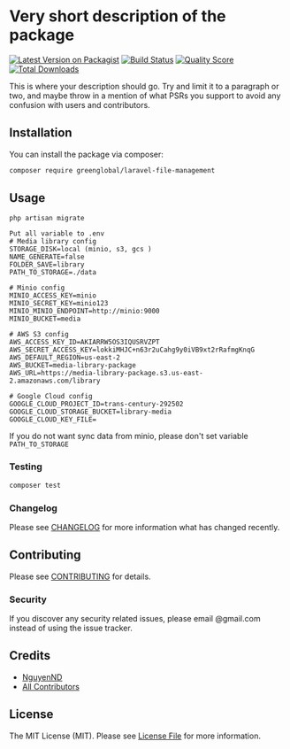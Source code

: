 # Very short description of the package

[![Latest Version on Packagist](https://img.shields.io/packagist/v/kun391/users.svg?style=flat-square)](https://packagist.org/packages/kun391/users)
[![Build Status](https://img.shields.io/travis/kun391/users/master.svg?style=flat-square)](https://travis-ci.org/kun391/users)
[![Quality Score](https://img.shields.io/scrutinizer/g/kun391/users.svg?style=flat-square)](https://scrutinizer-ci.com/g/kun391/users)
[![Total Downloads](https://img.shields.io/packagist/dt/kun391/users.svg?style=flat-square)](https://packagist.org/packages/kun391/users)

This is where your description should go. Try and limit it to a paragraph or two, and maybe throw in a mention of what PSRs you support to avoid any confusion with users and contributors.

## Installation

You can install the package via composer:

```bash
composer require greenglobal/laravel-file-management
```

## Usage

```
php artisan migrate
```
```
Put all variable to .env
# Media library config
STORAGE_DISK=local (minio, s3, gcs )
NAME_GENERATE=false
FOLDER_SAVE=library
PATH_TO_STORAGE=./data

# Minio config
MINIO_ACCESS_KEY=minio
MINIO_SECRET_KEY=minio123
MINIO_MINIO_ENDPOINT=http://minio:9000
MINIO_BUCKET=media

# AWS S3 config
AWS_ACCESS_KEY_ID=AKIARRW5OS3IQUSRVZPT
AWS_SECRET_ACCESS_KEY=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
AWS_DEFAULT_REGION=us-east-2
AWS_BUCKET=media-library-package
AWS_URL=https://media-library-package.s3.us-east-2.amazonaws.com/library

# Google Cloud config
GOOGLE_CLOUD_PROJECT_ID=trans-century-292502
GOOGLE_CLOUD_STORAGE_BUCKET=library-media
GOOGLE_CLOUD_KEY_FILE=

```
If you do not want sync data from minio, please don't set variable `PATH_TO_STORAGE`
### Testing

``` bash
composer test
```

### Changelog

Please see [CHANGELOG](CHANGELOG.md) for more information what has changed recently.

## Contributing

Please see [CONTRIBUTING](CONTRIBUTING.md) for details.

### Security

If you discover any security related issues, please email @gmail.com instead of using the issue tracker.

## Credits

- [NguyenND](https://github.com/keeloren)
- [All Contributors](../../contributors)

## License

The MIT License (MIT). Please see [License File](LICENSE.md) for more information.


